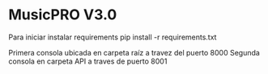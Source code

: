 # MusicPRO V3.0

Para iniciar instalar requirements
pip install -r requirements.txt

Primera consola ubicada en carpeta raíz a travez del puerto 8000
Segunda consola en carpeta API a traves de puerto 8001


